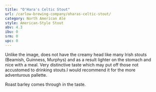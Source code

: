 ```yaml
---
title: "O'Hara's Celtic Stout"
url: /carlow-brewing-company/oharas-celtic-stout/
category: North American Ale
style: American-Style Stout
abv: 4.3
ibu: 0
srm: 0
upc: 0
---
```

Unlike the image, does not have the creamy head like many Irish stouts (Beamish, Guinness, Murphys) and as a result lighter on the stomach and nice with a meal. Very distinctive taste which may put off those not accustomed to drinking stouts.I would recommend it for the more adventurous pallette.

Roast barley comes through in the taste.
